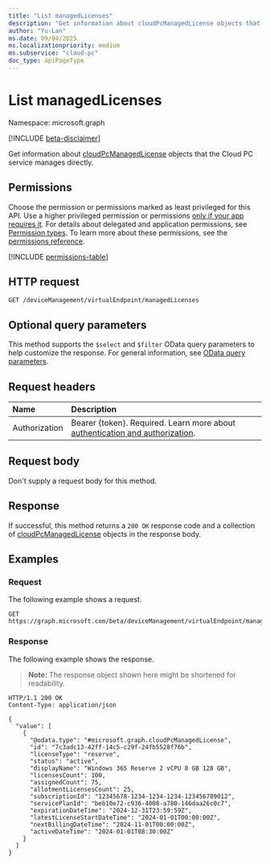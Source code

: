 ```yaml
---
title: "List managedLicenses"
description: "Get information about cloudPcManagedLicense objects that the Cloud PC service manages directly."
author: "Yu-Lan"
ms.date: 09/04/2025
ms.localizationpriority: medium
ms.subservice: "cloud-pc"
doc_type: apiPageType
---
```


# List managedLicenses

Namespace: microsoft.graph

[!INCLUDE [beta-disclaimer](../../includes/beta-disclaimer.md)]

Get information about [cloudPcManagedLicense](../resources/cloudpcmanagedlicense.md) objects that the Cloud PC service manages directly.

## Permissions

Choose the permission or permissions marked as least privileged for this API. Use a higher privileged permission or permissions [only if your app requires it](/graph/permissions-overview#best-practices-for-using-microsoft-graph-permissions). For details about delegated and application permissions, see [Permission types](/graph/permissions-overview#permission-types). To learn more about these permissions, see the [permissions reference](/graph/permissions-reference).

<!-- { "blockType": "permissions", "name": "virtualendpoint_list_managedlicenses" } -->
[!INCLUDE [permissions-table](../includes/permissions/virtualendpoint-list-managedlicenses-permissions.md)]

## HTTP request

<!-- {
  "blockType": "ignored"
}
-->
```http
GET /deviceManagement/virtualEndpoint/managedLicenses
```

## Optional query parameters

This method supports the `$select` and `$filter` OData query parameters to help customize the response. For general information, see [OData query parameters](/graph/query-parameters).

## Request headers

|Name|Description|
|:---|:---|
|Authorization|Bearer {token}. Required. Learn more about [authentication and authorization](/graph/auth/auth-concepts).|

## Request body

Don't supply a request body for this method.

## Response

If successful, this method returns a `200 OK` response code and a collection of [cloudPcManagedLicense](../resources/cloudpcmanagedlicense.md) objects in the response body.

## Examples

### Request

The following example shows a request.
<!-- {
  "blockType": "request",
  "name": "list_cloudpcmanagedlicense"
}
-->
```http
GET https://graph.microsoft.com/beta/deviceManagement/virtualEndpoint/managedLicenses
```


### Response

The following example shows the response.
>**Note:** The response object shown here might be shortened for readability.
<!-- {
  "blockType": "response",
  "truncated": true,
  "@odata.type": "Collection(microsoft.graph.cloudPcManagedLicense)"
}
-->
```http
HTTP/1.1 200 OK
Content-Type: application/json

{
  "value": [
    {
      "@odata.type": "#microsoft.graph.cloudPcManagedLicense",
      "id": "7c3adc13-42ff-14c5-c29f-24fb5528f76b",
      "licenseType": "reserve",
      "status": "active",
      "displayName": "Windows 365 Reserve 2 vCPU 8 GB 128 GB",
      "licensesCount": 100,
      "assignedCount": 75,
      "allotmentLicensesCount": 25,
      "subscriptionId": "12345678-1234-1234-1234-123456789012",
      "servicePlanId": "beb10e72-c936-4008-a780-146daa26c0c7",
      "expirationDateTime": "2024-12-31T23:59:59Z",
      "latestLicenseStartDateTime": "2024-01-01T00:00:00Z",
      "nextBillingDateTime": "2024-11-01T00:00:00Z",
      "activeDateTime": "2024-01-01T08:30:00Z"
    }
  ]
}
```

